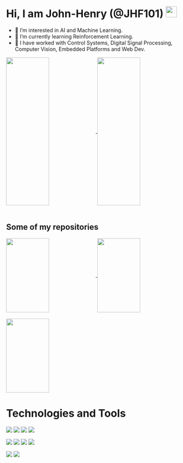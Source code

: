 # Hi, I am John-Henry (@JHF101) <img src="https://raw.githubusercontent.com/MartinHeinz/MartinHeinz/master/wave.gif" width="30px">

- 👀 I’m interested in AI and Machine Learning.
- 🌱 I’m currently learning Reinforcement Learning.
- 💞️ I have worked with Control Systems, Digital Signal Processing, Computer Vision, Embedded Platforms and Web Dev. 

<a href="https://github.com/JHF101">
<img align="center" src="https://github-readme-stats.vercel.app/api/top-langs/?username=JHF101&count_private=true" width = "48%" height = 400px/>
</a>

<a href="https://github.com/JHF101">
  <img align="center" src="https://github-readme-stats.vercel.app/api/?username=JHF101&count_private=true" width = "48%" height = 400px/>
</a>

<br />
<br />

## Some of my repositories

<a href="https://github.com/JHF101/Digital_Filter_Synthesis">
  <img align="center" src="https://github-readme-stats.vercel.app/api/pin/?username=JHF101&repo=Digital_Filter_Synthesis" width = "48%" height = 200px/>
</a>
<a href="https://github.com/JHF101/Even_Order_Analog_Filter_Builder">
  <img align="center" src="https://github-readme-stats.vercel.app/api/pin/?username=JHF101&repo=Even_Order_Analog_Filter_Builder" width = "48%" height = 200px/>
</a>

<br />
<br />

<a href="https://github.com/JHF101/Computer_Vision_Pong">
  <img align="center" src="https://github-readme-stats.vercel.app/api/pin/?username=JHF101&repo=Computer_Vision_Pong" width = "48%" height = 200px/>
</a>


# Technologies and Tools

<!-- Data science -->
![](https://img.shields.io/badge/Python-informational?style=flat&logo=python&logoColor=white&color=2bbc8a)
![](https://img.shields.io/badge/C-informational?style=flat&logo=C&logoColor=white&color=2bbc8a)
![](https://img.shields.io/badge/C++-informational?style=flat&logo=Cplusplus&logoColor=white&color=2bbc8a)
![](https://img.shields.io/badge/C++-informational?style=flat&logo=Cplusplus&logoColor=white&color=2bbc8a)

<!-- Web Dev  -->
![](https://img.shields.io/badge/HTML-informational?style=flat&logo=html5&logoColor=white&color=2bbc8a)
![](https://img.shields.io/badge/CSS-informational?style=flat&logo=css3&logoColor=white&color=2bbc8a)
![](https://img.shields.io/badge/Javascript-informational?style=flat&logo=Javascript&logoColor=white&color=2bbc8a) 
![](https://img.shields.io/badge/Flutter-informational?style=flat&logo=Flutter&logoColor=white&color=2bbc8a) 
<!-- Databases -->
![](https://img.shields.io/badge/InfluxDB-informational?style=flat&logo=InfluxDB&logoColor=white&color=2bbc8a) 
![](https://img.shields.io/badge/MongoDB-informational?style=flat&logo=MongoDB&logoColor=white&color=2bbc8a) 

<!-- Machine Learning -->
<!-- ![](https://img.shields.io/badge/Code-HTML-informational?style=flat&logo=html5&logoColor=white&color=2bbc8a)
![](https://img.shields.io/badge/Code-CSS-informational?style=flat&logo=css3&logoColor=white&color=2bbc8a)
![](https://img.shields.io/badge/Code-Javascript-informational?style=flat&logo=Javascript&logoColor=white&color=2bbc8a)  -->


